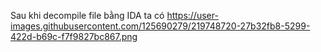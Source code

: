 Sau khi decompile file bằng IDA ta có
https://user-images.githubusercontent.com/125690279/219748720-27b32fb8-5299-422d-b69c-f7f9827bc867.png
